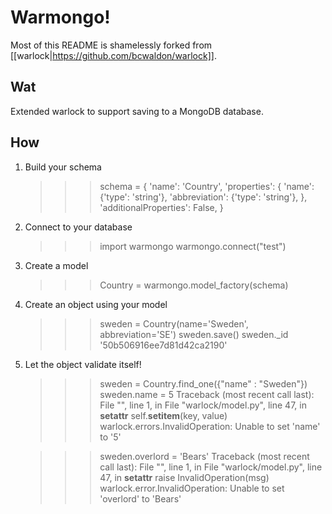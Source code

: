 # Warmongo!

Most of this README is shamelessly forked from [[warlock|https://github.com/bcwaldon/warlock]].

## Wat

Extended warlock to support saving to a MongoDB database.

## How

1) Build your schema

	>>> schema = {
	    'name': 'Country',
	    'properties': {
	        'name': {'type': 'string'},
	        'abbreviation': {'type': 'string'},
	    },
	    'additionalProperties': False,
	}

2) Connect to your database

    >>> import warmongo
    >>> warmongo.connect("test")

3) Create a model

    >>> Country = warmongo.model_factory(schema)

4) Create an object using your model

    >>> sweden = Country(name='Sweden', abbreviation='SE')
    >>> sweden.save()
    >>> sweden._id
    '50b506916ee7d81d42ca2190'

5) Let the object validate itself!

    >>> sweden = Country.find_one({"name" : "Sweden"})
    >>> sweden.name = 5
    Traceback (most recent call last):
	  File "<stdin>", line 1, in <module>
      File "warlock/model.py", line 47, in __setattr__
        self.__setitem__(key, value)
    warlock.errors.InvalidOperation: Unable to set 'name' to '5'

    >>> sweden.overlord = 'Bears'
    Traceback (most recent call last):
	  File "<stdin>", line 1, in <module>
      File "warlock/model.py", line 47, in __setattr__
        raise InvalidOperation(msg)
    warlock.error.InvalidOperation: Unable to set 'overlord' to 'Bears'
